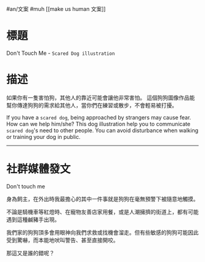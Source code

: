 #an/文案  #muh
[[make us human 文案]]

# 標題
Don't Touch Me - `Scared Dog illustration`

# 描述
如果你有一隻害怕狗，其他人的靠近可能會讓他非常害怕。
這個狗狗圖像作品能幫你傳達狗狗的需求給其他人，當你們在練習或散步，不會輕易被打擾。

If you have a `scared dog`, being approached by strangers may cause fear. How can we help him/she?
This dog illustration help you to communicate `scared dog`'s need to other people. You can avoid disturbance when walking or training your dog in public. 

---

# 社群媒體發文

Don't touch me

身為飼主，在外出時我最擔心的其中一件事就是狗狗在毫無預警下被隨意地觸摸。

不論是騎機車等紅燈時、在寵物友善店家用餐，或是人潮擁擠的街道上，都有可能遇到這種鹹豬手出現。

我們家的狗狗頂多會用眼神向我們求救或找機會溜走。但有些敏感的狗狗可能因此受到驚嚇，而本能地吠叫警告、甚至直接開咬。

那這又是誰的錯呢？
